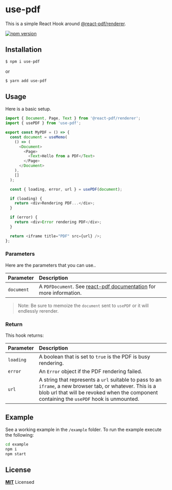# use-pdf

This is a simple React Hook around [@react-pdf/renderer](https://react-pdf.org/).

[![npm version](https://badge.fury.io/js/use-pdf.svg)](https://badge.fury.io/js/use-pdf)

## Installation

```bash
$ npm i use-pdf
```

or

```bash
$ yarn add use-pdf
```

## Usage

Here is a basic setup.

```js
import { Document, Page, Text } from '@react-pdf/renderer';
import { usePDF } from 'use-pdf';

export const MyPDF = () => {
  const document = useMemo(
    () => (
      <Document>
        <Page>
          <Text>Hello from a PDF</Text>
        </Page>
      </Document>
    ),
    []
  );

  const { loading, error, url } = usePDF(document);

  if (loading) {
    return <div>Rendering PDF...</div>;
  }

  if (error) {
    return <div>Error rendering PDF</div>;
  }

  return <iframe title="PDF" src={url} />;
};
```

### Parameters <a name="parameters"></a>

Here are the parameters that you can use..

| Parameter  | Description                                                                                  |
| :--------- | :------------------------------------------------------------------------------------------- |
| `document` | A `PDFDocument`. See [react-pdf documentation](https://react-pdf.org/) for more information. |

> Note: Be sure to memoize the `document` sent to `usePDF` or it will endlessly rerender.

### Return

This hook returns:

| Parameter | Description                                                                                                                                                                                             |
| :-------- | :------------------------------------------------------------------------------------------------------------------------------------------------------------------------------------------------------ |
| `loading` | A boolean that is set to `true` is the PDF is busy rendering.                                                                                                                                           |
| `error`   | An `Error` object if the PDF rendering failed.                                                                                                                                                          |
| `url`     | A string that represents a `url` suitable to pass to an `iframe`, a new browser tab, or whatever. This is a blob url that will be revoked when the component containing the `usePDF` hook is unmounted. |

## Example

See a working example in the `/example` folder. To run the example execute the following:

```bash
cd example
npm i
npm start
```

## License

**[MIT](LICENSE)** Licensed
